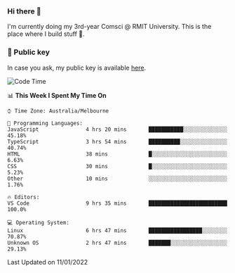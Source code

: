 ### Hi there 👋

I'm currently doing my 3rd-year Comsci @ RMIT University. This is the place where I build stuff 👀. 

### 🔑 Public key

In case you ask, my public key is available [here](https://public.auspham.dev/).

<!--START_SECTION:waka-->
![Code Time](http://img.shields.io/badge/Code%20Time-749%20hrs-blue)

📊 **This Week I Spent My Time On** 

```text
⌚︎ Time Zone: Australia/Melbourne

💬 Programming Languages: 
JavaScript               4 hrs 20 mins       ███████████░░░░░░░░░░░░░░   45.18% 
TypeScript               3 hrs 54 mins       ██████████░░░░░░░░░░░░░░░   40.74% 
HTML                     38 mins             █░░░░░░░░░░░░░░░░░░░░░░░░   6.63% 
CSS                      30 mins             █░░░░░░░░░░░░░░░░░░░░░░░░   5.23% 
Other                    10 mins             ░░░░░░░░░░░░░░░░░░░░░░░░░   1.76%

🔥 Editors: 
VS Code                  9 hrs 35 mins       █████████████████████████   100.0%

💻 Operating System: 
Linux                    6 hrs 47 mins       █████████████████░░░░░░░░   70.87% 
Unknown OS               2 hrs 47 mins       ███████░░░░░░░░░░░░░░░░░░   29.13%

```


 Last Updated on 11/01/2022
<!--END_SECTION:waka-->

<!--
**rockmanvnx6/rockmanvnx6** is a ✨ _special_ ✨ repository because its `README.md` (this file) appears on your GitHub profile.

Here are some ideas to get you started:

- 🔭 I’m currently working on ...
- 🌱 I’m currently learning ...
- 👯 I’m looking to collaborate on ...
- 🤔 I’m looking for help with ...
- 💬 Ask me about ...
- 📫 How to reach me: ...
- 😄 Pronouns: ...
- ⚡ Fun fact: ...
-->
